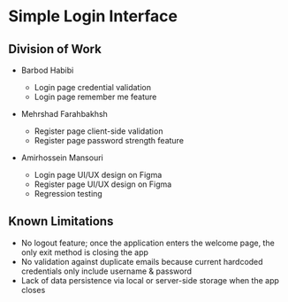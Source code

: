 # Simple Login Interface

## Division of Work

- Barbod Habibi
  - Login page credential validation
  - Login page remember me feature

- Mehrshad Farahbakhsh
  - Register page client-side validation
  - Register page password strength feature

- Amirhossein Mansouri
  - Login page UI/UX design on Figma
  - Register page UI/UX design on Figma
  - Regression testing
 
## Known Limitations

- No logout feature; once the application enters the welcome page, the only exit method is closing the app
- No validation against duplicate emails because current hardcoded credentials only include username & password
- Lack of data persistence via local or server-side storage when the app closes
